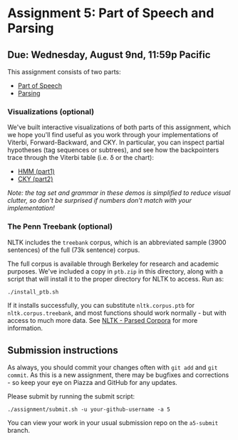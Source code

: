 # Assignment 5: Part of Speech and Parsing

## Due: Wednesday, August 9nd, 11:59p Pacific

This assignment consists of two parts:

* [Part of Speech](part1/Part-of-Speech.ipynb)
* [Parsing](part2/CKY.ipynb)

### Visualizations (optional)

We've built interactive visualizations of both parts of this assignment, which we hope you'll find useful as you work through your implementations of Viterbi, Forward-Backward, and CKY. In particular, you can inspect partial hypotheses (tag sequences or subtrees), and see how the backpointers trace through the Viterbi table (i.e. δ or the chart):

* [HMM (part1)](https://hmm-dot-nlp-visualizations.appspot.com/hmm?sentence=James+ate+the+food&vizMode=viterbi&numFormat=log)
* [CKY (part2)](https://cky-dot-nlp-visualizations.appspot.com/cky?sentence=James+ate+the+food)

_Note: the tag set and grammar in these demos is simplified to reduce visual clutter, so don't be surprised if numbers don't match with your implementation!_

### The Penn Treebank (optional)

NLTK includes the `treebank` corpus, which is an abbreviated sample (3900 sentences) of the full (73k sentence) corpus.

The full corpus is available through Berkeley for research and academic purposes. We've included a copy in `ptb.zip` in this directory, along with a script that will install it to the proper directory for NLTK to access. Run as:
```
./install_ptb.sh
```
If it installs successfully, you can substitute `nltk.corpus.ptb` for `nltk.corpus.treebank`, and most functions should work normally - but with access to much more data. See [NLTK - Parsed Corpora](http://www.nltk.org/howto/corpus.html#parsed-corpora) for more information.

## Submission instructions

As always, you should commit your changes often with `git add` and `git commit`. As this is a new assignment, there may be bugfixes and corrections - so keep your eye on Piazza and GitHub for any updates.

Please submit by running the submit script:
```
./assignment/submit.sh -u your-github-username -a 5
```
You can view your work in your usual submission repo on the `a5-submit` branch.
